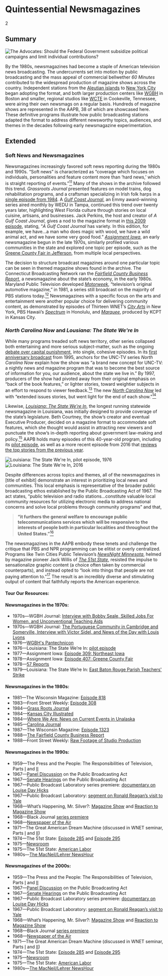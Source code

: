 # Quintessential Newsmagazines

2

## Summary

![The Advocates: Should the Federal Government subsidize political campaigns and limit individual contributions?](https://s3.amazonaws.com/americanarchive.org/exhibits/Elections_Process.jpg "The Advocates: Should the Federal Government subsidize political campaigns and limit individual contributions?")

By the 1980s, newsmagazines had become a staple of American television news broadcasting. The undercurrents set into motion by public broadcasting and the mass appeal of commercial bellwether *60 Minutes* contributed to the widespread production of magazine shows across the country. Independent stations from the [Aleutian islands](/catalog/cpb-aacip_59-40xpp1fv) to [New York City](/catalog/cpb-aacip_75-20sqvg65) began adopting the format, and both larger production centers like [WGBH](/catalog/cpb-aacip_15-15p8d7tg) in Boston and smaller, regional studios like [WCTE](/catalog/cpb-aacip_23-17qnkbzw) in Cookeville, Tennessee, were airing their own newsmags on a regular basis. Hundreds of magazine shows are represented in the AAPB, 38 of which are showcased here. These definitive programs illustrate how public broadcasting stations adapted the format to address different newsworthy topics, audiences, and themes in the decades following early newsmagazine experimentation. 

## Extended
### Soft News and Newsmagazines
Newsmagazines increasingly favored soft news reporting during the 1980s and 1990s. “Soft news” is characterized as “coverage which focuses on individuals, personalities and feature content more than ‘hard news,’ which is straight reporting of events.”[<sup>11</sup>](/exhibits/newsmagazines/notes#11) Many of the shows in the archive followed this trend. *Grassroots Journal* presented features on model trains, dog rehabilitation programs, and a craftsman specializing in Irish folk harps in a [single episode from 1984](/catalog/cpb-aacip_296-41mgqsfq). A [*Gulf Coast Journal*](/catalog/cpb-aacip_322-515mkrv5), an Emmy award-winning series aired monthly by WEDU in Tampa, continued this trend over twenty years later, highlighting West Florida culture through stories on local cuisine, artisans, and businesses. Jack Perkins, the host and creator of *A Gulf Coast Journal*, gives a nod to the magazine format in [this 2009 episode](/catalog/cpb-aacip_322-515mkrv5), stating, “*A Gulf Coast Journal* has variety. In this edition, for example, we have...a man who does magic with wood, we have a wild animal act, and we have some very good food.” [*Assignment Iowa*](/catalog/cpb-aacip_37-375tb64g), an early newsmagazine begun in the late 1970s, similarly profiled various communities in the state and explored one topic per episode, such as the [Greene County Fair in Jefferson](/catalog/cpb-aacip_37-13zs7jg4), from multiple local perspectives. 

The decision to structure broadcast magazines around one particular topic can be seen in themed magazine shows found in the archive. The Connecticut Broadcasting Network ran the [*Fairfield County Business Report*](/catalog/cpb-aacip_398-0322815q), a newsmagazine about the state’s economy, in the early 1980s. Maryland Public Television developed [*Motorweek*](/catalog/cpb-aacip_394-36547hkt), “television’s original automotive magazine,” in 1981, a series still broadcast on the majority of PBS stations today.[<sup>12</sup>](/exhibits/newsmagazines/notes#12) Newsmagazines with a specific focus on the arts and entertainment were another popular choice for delivering community content, as demonstrated by episodes of Thirteen WNET’s [*City Arts*](/catalog/cpb-aacip_75-01pg4hg3) in New York, PBS Hawaii’s [*Spectrum*](/catalog/cpb-aacip_225-0966t2p8) in Honolulu, and [*Marquee*](/catalog/cpb-aacip_384-44pk0v59), produced by KCPT in Kansas City.  

### *North Carolina Now* and *Lousiana: The State We're In* 
While many programs treaded soft news territory, other series collapsed both entertaining and more serious subject-matter, such as the ongoing [debate over capital punishment](/catalog/cpb-aacip_129-02c86bqf), into single, cohesive episodes. In its [first anniversary broadcast](/catalog/cpb-aacip_129-19s1rtd4) from 1995, anchors for the UNC-TV series *North Carolina Now* explain how the show was “a brand new concept for UNC-TV: a nightly news and magazine program that was to become the best source of information for you, our audience, about the state we live in.” By 1997, producers of the show had pivoted away from their original emphasis on “back of the book features,” or lighter stories, toward weightier subjects in an effort to respond to viewer feedback.[<sup>13</sup>](/exhibits/newsmagazines/notes#13) The new [*North Carolina Now*](/catalog/cpb-aacip_129-60cvdz6g) led with “extended issues stories, but went light for the end of each show.”[<sup>14</sup>](/exhibits/newsmagazines/notes#14) 

Likewise, [*Louisiana: The State We’re In*](/catalog/cpb-aacip/_17-03cz9qtv), the longest running statewide newsmagazine in Louisiana, was initially designed to provide coverage of the state’s legislature. Beth Courtney, the show’s creator and eventual Executive Producer, decided on a magazine format to accommodate soft features, which she thought would assist in attracting new viewers and punctuate the show’s in-depth reporting about government law-making and policy.[<sup>15</sup>](/exhibits/newsmagazines/notes#15) AAPB holds many episodes of this 40-year-old program, including its [pilot episode](/catalog/cpb-aacip_17-58pc94tq), as well as a more recent episode from 2016 that [reviews the top stories from the previous year](/catalog/cpb-aacip_509-f18sb3xn1x).

![Louisiana: The State We're In, pilot episode, 1976](https://s3.amazonaws.com/americanarchive.org/exhibits/AAPB_Exhibit_Newsmagazines_image4.jpg "Louisiana: The State We're In, pilot episode, 1976") ![Louisiana: The State We're In, 2016](https://s3.amazonaws.com/americanarchive.org/exhibits/AAPB_Exhibit_Newsmagazines_image5.jpg "Louisiana: The State We're In, 2016")

Despite differences across topics and themes, all of the newsmagazines in [title of exhibit] demonstrate an interest in prioritizing local news and communities. This local emphasis is representative of the broader public broadcasting ethos established by the Public Broadcasting Act of 1967. The act states, “public television and radio stations...constitute valuable local community resources for utilizing electronic media to address national concerns and solve local problems through community programs” and that,

> **“it furthers the general welfare to encourage public telecommunications services which will be responsive to the interests of people both in particular localities and throughout the United States.”**[<sup>16</sup>](/exhibits/newsmagazines/notes#16)

The newsmagazines in the AAPB embody these tenets and challenge the critique that PBS and NPR programming can be elitist or overly centralized. Programs like Twin Cities Public Television’s [*NewsNight Minnesota*](/catalog/cpb-aacip_77-03qvbr4c), helmed by magazine pioneer Jack Willis of [*The 51st State*](/catalog/cpb-aacip_75-19f4qt89), resisted the impulse to sensationalize graphic content (a choice often taken by commercial counterparts), and instead opted to “look into things that people are not paying attention to.”[<sup>17</sup>](/exhibits/newsmagazines/notes#17) The result is an incredibly diverse and stimulating output of content that faithfully reports the American experience. 

#### Tour Our Resources:

#### Newsmagazines in the 1970s:

- 1970s—WGBH Journal: [Interview with Bobby Seale, Skilled Jobs For Women, and Unconventional Teaching Aids](/catalog/cpb-aacip_15-50gtj5fg)
- 1970s—WGBH Journal: [The Portuguese Community in Cambridge and Somerville, Interview with Victor Sidel, and News of the Day with Louis Lyons](/catalog/cpb-aacip_15-13zs7rgg)
- 1976—[WGBH's Pantechnicon](/catalog/cpb-aacip_15-000005vm)
- 1976—Louisiana: The State We’re In: [pilot episode](/catalog/cpb-aacip_17-58pc94tq)
- 1977—Assignment Iowa: [Episode 309: Northeast Iowa](/catalog/cpb-aacip_37-375tb64g) 
- 1978—Assignment Iowa: [Episode 407: Greene County Fair](/catalog/cpb-aacip_37-13zs7jg4)
- 1978—[57 Reports](/catalog/cpb-aacip_114-02c8673p)
- 1979—Louisiana: The State We’re In: [East Baton Rouge Parish Teachers' Strike](/catalog/cpb-aacip_17-97xktqjf)

#### Newsmagazines in the 1980s:

- 1981—The Wisconsin Magazine: [Episode 818](/catalog/cpb-aacip_29-322bvtsp)
- 1983—Front Street Weekly: [Episode 308](/catalog/cpb-aacip_153-48ffbpfc)
- 1984—[Grass Roots Journal](/catalog/cpb-aacip_296-41mgqsfq)
- 1984—[Kansas City Illustrated](/catalog/cpb-aacip_384-97xkszkg)
- 1984—[Where We Are: News on Current Events in Unalaska](/catalog/cpb-aacip_59-40xpp1fv)
- 1985—[Carolina Journal](/catalog/cpb-aacip_41-17qnkc9c)
- 1987—The Wisconsin Magazine: [Episode 1323](/catalog/cpb-aacip_29-79h44svk)
- 1988—[The Fairfield County Business Report](/catalog/cpb-aacip_398-0322815q)
- 1988—Front Street Weekly: [Raw Footage of Studio Production](/catalog/cpb-aacip_153-1615f088)

#### Newsmagazines in the 1990s:

- 1959—The Press and the People: The Responsibilities of Television, Parts [I](/catalog/cpb-aacip_15-80ht7n4v) and [II](/catalog/cpb-aacip_15-32r4xv5n)
- 1967—[Panel Discussion](/catalog/cpb-aacip_500-dz03342k) on the Public Broadcasting Act
- 1967—[Senate Hearings](/catalog/cpb-aacip_500-g44hrj88) on the Public Broadcasting Act
- 1967—Public Broadcast Laboratory series premiere: [documentary on Louise Day Hicks](/catalog/cpb-aacip_15-9zg6g70c) 
- 1967—Public Broadcast Laboratory: [segment on Ronald Reagan’s visit to Yale](/catalog/cpb-aacip_15-94hmh6vt)
- 1968—What’s Happening, Mr. Silver?: [Magazine Show](/catalog/cpb-aacip_15-36547r0h) and [Reaction to Magazine Show](/catalog/cpb-aacip_15-56n03749)
- 1968—Black Journal [series premiere](/catalog/cpb-aacip_62-5m6251fv96)
- 1968—[Newspaper of the Air](/catalog/cpb-aacip_55-8605rchq)
- 1971—The Great American Dream Machine (discussed in WNET seminar, Parts [I](/catalog/cpb-aacip_75-79h44rz7) and [II](/catalog/cpb-aacip_75-19s1rq4z))
- 1974—The 51st State: [Episode 285](/catalog/cpb-aacip_75-18dfn4vw) and [Episode 295](/catalog/cpb-aacip_75-19f4qt89)
- 1975—[Newsroom](/catalog/cpb-aacip_55-06sxmj0w)
- 1975—The 51st State: [American Labor](/catalog/cpb-aacip_75-84zgn1s8)
- 1980s—[The MacNeil/Lehrer NewsHour](/catalog/cpb-aacip_507-125q815737)

#### Newsmagazines of the 2000s:

- 1959—The Press and the People: The Responsibilities of Television, Parts [I](/catalog/cpb-aacip_15-80ht7n4v) and [II](/catalog/cpb-aacip_15-32r4xv5n)
- 1967—[Panel Discussion](/catalog/cpb-aacip_500-dz03342k) on the Public Broadcasting Act
- 1967—[Senate Hearings](/catalog/cpb-aacip_500-g44hrj88) on the Public Broadcasting Act
- 1967—Public Broadcast Laboratory series premiere: [documentary on Louise Day Hicks](/catalog/cpb-aacip_15-9zg6g70c) 
- 1967—Public Broadcast Laboratory: [segment on Ronald Reagan’s visit to Yale](/catalog/cpb-aacip_15-94hmh6vt)
- 1968—What’s Happening, Mr. Silver?: [Magazine Show](/catalog/cpb-aacip_15-36547r0h) and [Reaction to Magazine Show](/catalog/cpb-aacip_15-56n03749)
- 1968—Black Journal [series premiere](/catalog/cpb-aacip_62-5m6251fv96)
- 1968—[Newspaper of the Air](/catalog/cpb-aacip_55-8605rchq)
- 1971—The Great American Dream Machine (discussed in WNET seminar, Parts [I](/catalog/cpb-aacip_75-79h44rz7) and [II](/catalog/cpb-aacip_75-19s1rq4z))
- 1974—The 51st State: [Episode 285](/catalog/cpb-aacip_75-18dfn4vw) and [Episode 295](/catalog/cpb-aacip_75-19f4qt89)
- 1975—[Newsroom](/catalog/cpb-aacip_55-06sxmj0w)
- 1975—The 51st State: [American Labor](/catalog/cpb-aacip_75-84zgn1s8)
- 1980s—[The MacNeil/Lehrer NewsHour](/catalog/cpb-aacip_507-125q815737)
